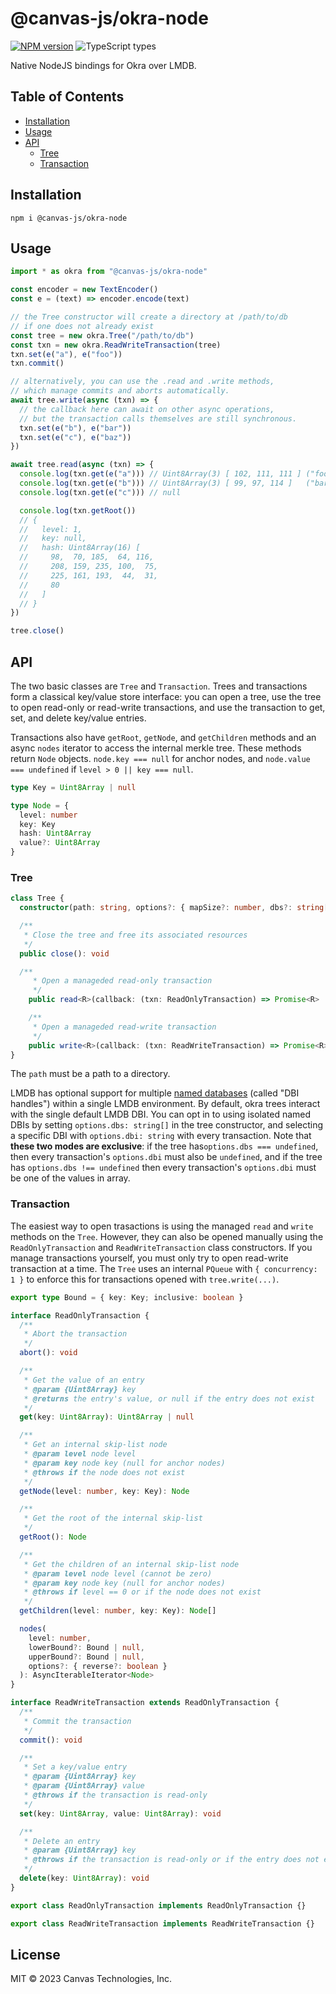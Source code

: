 # @canvas-js/okra-node

[![NPM version](https://img.shields.io/npm/v/@canvas-js/okra-node)](https://www.npmjs.com/package/@canvas-js/okra-node) ![TypeScript types](https://img.shields.io/npm/types/@canvas-js/okra-node)

Native NodeJS bindings for Okra over LMDB.

## Table of Contents

- [Installation](#installation)
- [Usage](#usage)
- [API](#api)
  - [Tree](#tree)
  - [Transaction](#transaction)

## Installation

```
npm i @canvas-js/okra-node
```

## Usage

```ts
import * as okra from "@canvas-js/okra-node"

const encoder = new TextEncoder()
const e = (text) => encoder.encode(text)

// the Tree constructor will create a directory at /path/to/db
// if one does not already exist
const tree = new okra.Tree("/path/to/db")
const txn = new okra.ReadWriteTransaction(tree)
txn.set(e("a"), e("foo"))
txn.commit()

// alternatively, you can use the .read and .write methods,
// which manage commits and aborts automatically.
await tree.write(async (txn) => {
  // the callback here can await on other async operations,
  // but the transaction calls themselves are still synchronous.
  txn.set(e("b"), e("bar"))
  txn.set(e("c"), e("baz"))
})

await tree.read(async (txn) => {
  console.log(txn.get(e("a"))) // Uint8Array(3) [ 102, 111, 111 ] ("foo")
  console.log(txn.get(e("b"))) // Uint8Array(3) [ 99, 97, 114 ]   ("bar")
  console.log(txn.get(e("c"))) // null

  console.log(txn.getRoot())
  // {
  //   level: 1,
  //   key: null,
  //   hash: Uint8Array(16) [
  //     98,  70, 185,  64, 116,
  //     208, 159, 235, 100,  75,
  //     225, 161, 193,  44,  31,
  //     80
  //   ]
  // }
})

tree.close()
```

## API

The two basic classes are `Tree` and `Transaction`. Trees and transactions form a classical key/value store interface: you can open a tree, use the tree to open read-only or read-write transactions, and use the transaction to get, set, and delete key/value entries.

Transactions also have `getRoot`, `getNode`, and `getChildren` methods and an async `nodes` iterator to access the internal merkle tree. These methods return `Node` objects. `node.key === null` for anchor nodes, and `node.value === undefined` if `level > 0 || key === null`.

```ts
type Key = Uint8Array | null

type Node = {
  level: number
  key: Key
  hash: Uint8Array
  value?: Uint8Array
}
```

### Tree

```ts
class Tree {
  constructor(path: string, options?: { mapSize?: number, dbs?: string[] })

  /**
   * Close the tree and free its associated resources
   */
  public close(): void

  /**
	 * Open a manageded read-only transaction
	 */
	public read<R>(callback: (txn: ReadOnlyTransaction) => Promise<R> | R): Promise<R>

	/**
	 * Open a manageded read-write transaction
	 */
	public write<R>(callback: (txn: ReadWriteTransaction) => Promise<R> | R): Promise<R>
}
```

The `path` must be a path to a directory.

LMDB has optional support for multiple [named databases](http://www.lmdb.tech/doc/group__mdb.html#gac08cad5b096925642ca359a6d6f0562a) (called "DBI handles") within a single LMDB environment. By default, okra trees interact with the single default LMDB DBI. You can opt in to using isolated named DBIs by setting `options.dbs: string[]` in the tree constructor, and selecting a specific DBI with `options.dbi: string` with every transaction. Note that **these two modes are exclusive**: if the tree has`options.dbs === undefined`, then every transaction's `options.dbi` must also be `undefined`, and if the tree has `options.dbs !== undefined` then every transaction's `options.dbi` must be one of the values in array.

### Transaction

The easiest way to open trasactions is using the managed `read` and `write` methods on the `Tree`. However, they can also be opened manually using the `ReadOnlyTransaction` and `ReadWriteTransaction` class constructors. If you manage transactions yourself, you must only try to open read-write transaction at a time. The `Tree` uses an internal `PQueue` with `{ concurrency: 1 }` to enforce this for transactions opened with `tree.write(...)`.

```ts
export type Bound = { key: Key; inclusive: boolean }

interface ReadOnlyTransaction {
  /**
   * Abort the transaction
   */
  abort(): void

  /**
   * Get the value of an entry
   * @param {Uint8Array} key
   * @returns the entry's value, or null if the entry does not exist
   */
  get(key: Uint8Array): Uint8Array | null

  /**
   * Get an internal skip-list node
   * @param level node level
   * @param key node key (null for anchor nodes)
   * @throws if the node does not exist
   */
  getNode(level: number, key: Key): Node

  /**
   * Get the root of the internal skip-list
   */
  getRoot(): Node

  /**
   * Get the children of an internal skip-list node
   * @param level node level (cannot be zero)
   * @param key node key (null for anchor nodes)
   * @throws if level == 0 or if the node does not exist
   */
  getChildren(level: number, key: Key): Node[]

  nodes(
    level: number,
    lowerBound?: Bound | null,
    upperBound?: Bound | null,
    options?: { reverse?: boolean }
  ): AsyncIterableIterator<Node>
}

interface ReadWriteTransaction extends ReadOnlyTransaction {
  /**
   * Commit the transaction
   */
  commit(): void

  /**
   * Set a key/value entry
   * @param {Uint8Array} key
   * @param {Uint8Array} value
   * @throws if the transaction is read-only
   */
  set(key: Uint8Array, value: Uint8Array): void

  /**
   * Delete an entry
   * @param {Uint8Array} key
   * @throws if the transaction is read-only or if the entry does not exist
   */
  delete(key: Uint8Array): void
}

export class ReadOnlyTransaction implements ReadOnlyTransaction {}

export class ReadWriteTransaction implements ReadWriteTransaction {}
```

## License

MIT © 2023 Canvas Technologies, Inc.

